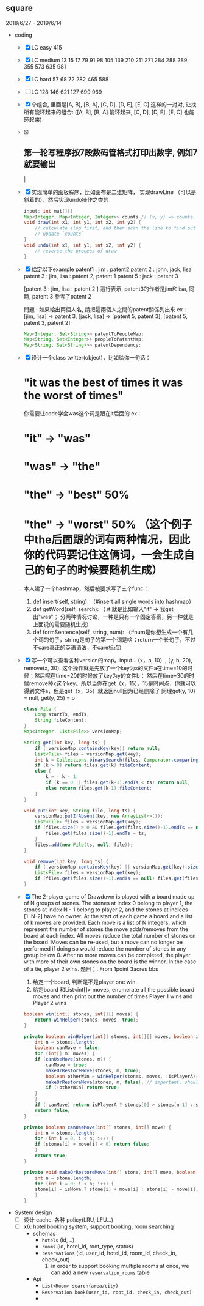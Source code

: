 ## square
2018/6/27 - 2019/6/14
- coding
    - [x] LC easy 415
    - [x] LC medium 13 15 17 79 91 98 105 139 210 211 271 284 288 289 355 573 635 981
    - [x] LC hard 57 68 72 282 465 588
    - [ ] LC 128 146 621 127 699 969   
    - [x] 个组合, 里面是[A, B], [B, A], [C, D], [D, E], [E, C] 这样的一对对, 让找所有能环起来的组合:  ([A, B], [B, A] 能环起来,  [C, D], [D, E], [E, C] 也能环起来)
    - [x] 第一轮写程序按7段数码管格式打印出数字, 例如7就要输出
        --
         |
    - [x] 实现简单的画板程序，比如画布是二维矩阵， 实现drawLine （可以是斜着的），然后实现undo操作之类的
        ```java
        input: int mat[][]
        Map<Integer, Map<Integer, Integer>> counts // (x, y) => counts.  how many times a cell has been painted
        void draw(int x1, int y1, int x2, int y2) {
            // calculate slop first, and then scan the line to find out which cells should be painted.
            // update `counts`
        }
        void undo(int x1, int y1, int x2, int y2) {
            // reverse the process of draw
        }
        ```
    - [x] 給定以下example
        patent1 : jim : patent2
        patent 2 : john, jack, lisa
        patent 3 : jim, lisa : patent 2, patent 1
        patent 5 : jack : patent 3

        [patent 3 : jim, lisa : patent 2 ] 這行表示, patent3的作者是jim和lisa, 同時, patent 3 參考了patent 2

        問題 : 如果給出兩個人名, 請把這兩個人之間的patent關係列出來
        ex : [jim, lisa] => patent 3,    [jack, lisa] => [patent 5, patent 3], [patent 5, patent 3, patent 2]
        ```java
        Map<Integer, Set<String>> patentToPeopleMap;
        Map<String, Set<Integer>> peopleToPatentMap;
        Map<String, Set<String>>> patentDependency; 
        ```
    - [x] 设计一个class twitter(object)，比如给你一句话：
        # "it was the best of times it was the worst of times"
        你需要让code学会was这个词是跟在it后面的
        ex：
        # "it" -> "was"
        # "was" -> "the"
        # "the" -> "best" 50%
        # "the" -> "worst" 50% （这个例子中the后面跟的词有两种情况，因此你的代码要记住这俩词，一会生成自己的句子的时候要随机生成）
        本人建了一个hashmap，然后被要求写了三个func：
        1.  def insert(self, string): （#insert all single words into hashmap）
        2.  def getWord(self, search): （ # 就是比如输入"it" -> 我get出"was"； 分两种情况讨论，一种是只有一个固定答案，另一种就是上面说的需要随机生成）
        3. def formSentence(self, string, num): （#num是你想生成一个有几个词的句子，string是句子的第一个词是啥；return一个长句子，不过不care真正的英语语法，不care标点）
    - [x] 写一个可以查看各种version的map。input：（x，a, 10）, (y, b, 20), remove(x, 30). 这个操作就是先放了一个key为x的文件a在time=10的时候；然后呢在time=20的时候放了key为y的文件b；
        然后在time=30的时候remove掉x这个key。所以当你在get（x，15），15是时间点，你就可以得到文件a，但是get（x，35）就返回null因为已经删除了 同理get(y, 10) = null, get(y, 25) = b
        ```java
        class File {
            Long startTs, endTs;
            String fileContent;
        }
        Map<Integer, List<File>> versionMap;

        String get(int key, long ts) {
            if (!versionMap.containsKey(key)) return null;
            List<File> files = versionMap.get(key);
            int k = Collections.binarySearch(files, Comparator.comparingLong(f -> f.startTs));
            if (k > 0) return files.get(k).fileContent;
            else {
                k = - k - 1;
                if (k == 0 || files.get(k-1).endTs < ts) return null;
                else return files.get(k-1).fileContent;
            }
        }

        void put(int key, String file, long ts) {
            versionMap.putIfAbsent(key, new ArrayList<>());
            List<File> files = versionMap.get(key);
            if (files.size() > 0 && files.get(files.size()-1).endTs == null) {
                files.get(files.size()-1).endTs = ts;
            }
            files.add(new File(ts, null, file));
        }

        void remove(int key, long ts) {
            if (!versionMap.containsKey(key) || versionMap.get(key).size() == 0) return;
            List<File> files = versionMap.get(key);
            if (files.get(files.size()-1).endTs == null) files.get(files.size()-1).endTs = ts;
        }
        ```
    - [x] The 2-player game of Drawdown is played with a board made up of N groups of stones. The stones at index 0 belong to player 1, the stones at index N - 1 belong to player 2, 
        and the stones at indices [1..N-2] have no owner. At the start of each game a board and a list of k moves are provided. Each move is a list of N integers, which represent the
        number of stones the move adds/removes from the board at each index. All moves reduce the total number of stones on the board. Moves can be re-used, but a move can no longer 
        be performed if doing so would reduce the number of stones in any group below 0.
        After no more moves can be completed, the player with more of their own stones on the board is the winner. In the case of a tie, player 2 wins.
        题目；. From 1point 3acres bbs
        1. 给定一个board, 判断是不是player one win. 
        2. 给定board 和List<int[]> moves,  enumerate all the possible board moves and then print out the number of times Player 1 wins and Player 2 wins
        ```java
        boolean win(int[] stones, int[][] moves) {
            return winHelper(stones, moves, true);
        }

        private boolean winHelper(int[] stones, int[][] moves, boolean isPlayerA) {
            int n = stones.length;
            boolean canMove = false;
            for (int[] m: moves) {
            if (canUseMove(stones, m)) {
                canMove = true;
                makeOrRestoreMove(stones, m, true);
                boolean otherWin = winHelper(stones, moves, !isPlayerA);
                makeOrRestoreMove(stones, m, false); // important. should restore board before return
                if (!otherWin) return true;
            }
            }
            if (!canMove) return isPlayerA ? stones[0] > stones[n-1] : stones[0] <= stones[n-1];
            return false;
        }

        private boolean canUseMove(int[] stones, int[] move) {
            int n = stones.length;
            for (int i = 0; i < n; i++) {
            if (stones[i] + move[i] < 0) return false;
            }
            return true;
        }

        private void makeOrRestoreMove(int[] stone, int[] move, boolean isMove) {
            int n = stone.length;
            for (int i = 0; i < n; i++) {
            stone[i] = isMove ? stone[i] + move[i] : stone[i] - move[i];
            }
        }
        ```
- System design
    - [ ] 设计 cache, 各种 policy(LRU, LFU...)
    - [ ] x6: hotel booking system, support booking, room searching
        - schemas
            - `hotels` (id, ..)
            - `rooms` (id, hotel_id, root_type, status)
            - `reservations` (id, user_id, hotel_id, room_id, check_in, check_out)
                1. in order to support booking multiple rooms at once, we can add a new `reservation_rooms` table
        - Api
            - `List<Room> search(area/city)`
            - `Reservation book(user_id, root_id, check_in, check_out)`
            - 
